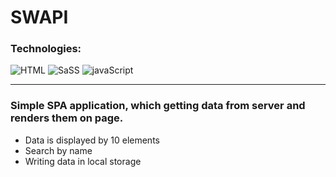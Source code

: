 # SWAPI

### Technologies:
![HTML](https://img.shields.io/badge/HTML-blue?style=for-the-badge&logo=html5&logoColor=white)
![SaSS](https://img.shields.io/badge/CSS-orange?&style=for-the-badge&logo=css3&logoColor=white)
![javaScript](https://img.shields.io/badge/-javaScript-990033?style=for-the-badge&logo=javaScript)

***
### Simple SPA application, which getting data from server and renders them on page.

+ Data is displayed by 10 elements
+ Search by name
+ Writing data in local storage


